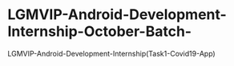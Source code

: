 # LGMVIP-Android-Development-Internship-October-Batch-
LGMVIP-Android-Development-Internship(Task1-Covid19-App)
